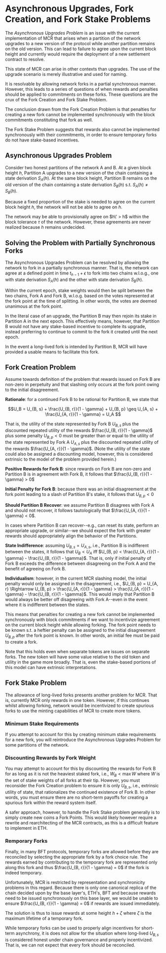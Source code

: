 # Asynchronous Upgrades, Fork Creation, and Fork Stake Problems
The _Asynchronous Upgrades Problem_ is an issue with the current implementation of MCR that arises when a partition of the network upgrades to a new version of the protocol while another partition remains on the old version. This can lead to failure to agree upon the current block height and currently would require the deployment of a new settlement contract to resolve. 

This state of MCR can arise in other contexts than upgrades. The use of the upgrade scenario is merely illustrative and used for naming. 

It is resolvable by allowing network forks in a partial synchronous manner. However, this leads to a series of questions of when rewards and penalties should be applied to commitments on these forks. These questions are the crux of the Fork Creation and Fork Stake Problem.

The conclusion drawn from the Fork Creation Problem is that penalties for creating a new fork cannot be implemented synchronously with the block commitments constituting that fork as well. 

The Fork Stake Problem suggests that rewards also cannot be implemented synchronously with their commitments, in order to ensure temporary forks do not have stake-based incentives. 

## Asynchronous Upgrades Problem
Consider two honest partitions of the network A and B. At a given block height $h$, Partition A upgrades to a new version of the chain containing a state derivation $S_A(h)$. At the same block height, Partition B remains on the old version of the chain containing a state derivation $S_B(h)$ s.t. $S_A(h) \neq S_B(h)$.

Because a fixed proportion of the stake is needed to agree on the current block height $h$, the network will not be able to agree on $h$. 

The network may be able to provisionally agree on $h\' > h$ within the block tolerance $\tau$ of the network. However, these agreements are never realized because $h$ remains undecided. 

## Solving the Problem with Partially Synchronous Forks
The Asynchronous Upgrades Problem can be resolved by allowing the network to fork in a partially synchronous manner. That is, the network can agree at a defined point in time $t_{h - 1} + \epsilon$ to fork into two chains w.l.o.g., one with state derivation $S_A(h)$ and the other with state derivation $S_B(h)$.

Within the current epoch, stake weights would then be split between the two chains, Fork A and Fork B, w.l.o.g. based on the votes represented at the fork point at the time of splitting. In other words, the votes are deemed unanimous at the fork point.

In the literal case of an upgrade, the Partition B may then rejoin its stake in Partition A in the next epoch. This effectively means, however, that Partition B would not have any stake-based incentive to complete its upgrade, instead preferring to continue to commit to the fork it created until the next epoch.

In the event a long-lived fork is intended by Partition B, MCR will have provided a usable means to facilitate this fork. 

## Fork Creation Problem
Assume towards definition of the problem that rewards issued on Fork B are non-zero in perpetuity and that slashing only occurs at the fork point owing to the initial disagreement. 

**Rationale**: for a continued Fork B to be rational for Partition B, we state that 

```math
U_B = U_{B, s} + \frac{U_{B, r}}{1 - \gamma} + U_{B, p} \geq U_{A, s} + \frac{U_{A, r}}{1 - \gamma} = U_A 
```

That is, the utility of the state represented by Fork B $U_{B, s}$ plus the discounted repeated utility of the rewards $\frac{U_{B, r}}{1 - \gamma}$ plus some penalty $U_{B, p} < 0$ must be greater than or equal to the utility of the state represented by Fork A $U_{A, s}$ plus the discounted repeated utility of the rewards $\frac{U_{A, r}}{1 - \gamma}$. (Note the utility of the state could also be assigned a discounting model, however, this is considered extrinsic to the model of the problem provided herein.)

**Positive Rewards for Fork B**: since rewards on Fork B are non-zero and Partition B is in agreement with Fork B, it follows that $\frac{U_{B, r}}{1 - \gamma} > 0$

**Initial Penalty for Fork B**: because there was an initial disagreement at the fork point leading to a slash of Partition B's stake, it follows that $U_{B, p} < 0$

**Should Partition B Recover**: we assume Partition B disagrees with Fork A and should not recover, it follows tautologically that $\frac{U_{A, r}}{1 - \gamma} < 0$. 

In cases where Partition B can recover--e.g., can reset its state, perform an appropriate upgrade, or similar--we should expect the fork with greater rewards should appropriately align the behavior of the Partitions. 

**State Indifference**: assuming $U_{B, s} = U_{A, s}$, i.e., Partition B is indifferent between the states, it follows that $U_B < U_A$ iff $U_{B, p} < \frac{U_{A, r}}{1 - \gamma} - \frac{U_{B, r}}{1 - \gamma}$. That is, only if initial penalty of Fork B exceeds the difference between disagreeing on the Fork A and the benefit of agreeing on Fork B.

**Individualism**: however, in the current MCR slashing model, the initial penalty would only be assigned in the disagreement, i.e., $U_{B, p} = U_{A, r} \Rightarrow U_{B, p} > \frac{U_{A, r}}{1 - \gamma} > \frac{U_{A, r}}{1 - \gamma} - \frac{U_{B, r}}{1 - \gamma}$. This would imply that Partition B would always be better off disagreeing with Fork A--even in the event where it is indifferent between the states.

This means that penalties for creating a new fork cannot be implemented synchronously with block commitments if we want to incentivize agreement on the current block height while allowing forking. The fork point needs to be known s.t. a heftier penalty can be assigned to the initial disagreement $U_{B, p}$ after the fork point is known. In other words, an initial fee must be paid to create a fork.

Note that this holds even when separate tokens are issues on separate forks. The new token will have some value relative to the old token and utility in the game more broadly. That is, even the stake-based portions of this model can have extrinsic interpretations. 

## Fork Stake Problem
The allowance of long-lived forks presents another problem for MCR. That is, currently MCR only rewards in one token. However, if this continues whilst allowing forking, network would be incentivized to create spurious forks to use the minting capabilities of MCR to create more tokens.

### Minimum Stake Requirements
If you attempt to account for this by creating minimum stake requirements for a new fork, you will reintroduce the Asynchronous Upgrades Problem for some partitions of the network.

### Discounting Rewards by Fork Weight
You may attempt to account for this by discounting the rewards for Fork B for as long as it is not the heaviest staked fork, i.e., $W_B < \max W$ where $W$ is the set of stake weights of all forks at their tip. However, you must reconsider the Fork Creation problem to ensure it is only $U_{B, s}$, i.e., extrinsic utility of state, that rationalizes the continued existence of Fork B. In other words, you must ensure there are no short-term payoffs for creating a spurious fork within the reward system itself.

A safer approach, however, to handle the Fork Stake problem generally is to simply create new coins a Fork Points. This would likely however require a rewrite and rearchitecting of the MCR contracts, as this is a difficult feature to implement in ETH. 

### Remporary Forks
Finally, in many BFT protocols, temporary forks are allowed before they are reconciled by selecting the appropriate fork by a fork choice rule. The rewards earned by contributing to the temporary fork are represented only along this fork and thus $\frac{U_{B, r}}{1 - \gamma} = 0$ if the fork is indeed temporary. 

Unfortunately, MCR is restricted by representation and synchronicity problems in this regard. Because there is only one canonical replica of the chain decided upon by the base layer's, ETH's, BFT and because rewards need to be issued synchronously on this base layer, we would be unable to ensure $\frac{U_{B, r}}{1 - \gamma} = 0$ if rewards are issued immediately. 

The solution is thus to issue rewards at some height $h + \zeta$ where $\zeta$ is the maximum lifetime of a temporary fork. 

While temporary forks can be used to properly align incentives for short-term asynchrony, it is does not allow for the situation where long-lived $U_{B, s}$ is considered honest under chain governance and properly incentivized. That is, we can not expect that every fork should be reconciled. 
